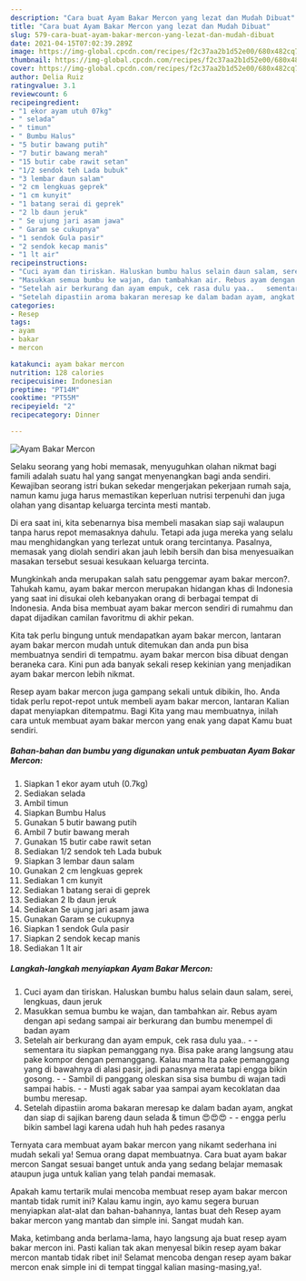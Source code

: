 ```yaml
---
description: "Cara buat Ayam Bakar Mercon yang lezat dan Mudah Dibuat"
title: "Cara buat Ayam Bakar Mercon yang lezat dan Mudah Dibuat"
slug: 579-cara-buat-ayam-bakar-mercon-yang-lezat-dan-mudah-dibuat
date: 2021-04-15T07:02:39.289Z
image: https://img-global.cpcdn.com/recipes/f2c37aa2b1d52e00/680x482cq70/ayam-bakar-mercon-foto-resep-utama.jpg
thumbnail: https://img-global.cpcdn.com/recipes/f2c37aa2b1d52e00/680x482cq70/ayam-bakar-mercon-foto-resep-utama.jpg
cover: https://img-global.cpcdn.com/recipes/f2c37aa2b1d52e00/680x482cq70/ayam-bakar-mercon-foto-resep-utama.jpg
author: Delia Ruiz
ratingvalue: 3.1
reviewcount: 6
recipeingredient:
- "1 ekor ayam utuh 07kg"
- " selada"
- " timun"
- " Bumbu Halus"
- "5 butir bawang putih"
- "7 butir bawang merah"
- "15 butir cabe rawit setan"
- "1/2 sendok teh Lada bubuk"
- "3 lembar daun salam"
- "2 cm lengkuas geprek"
- "1 cm kunyit"
- "1 batang serai di geprek"
- "2 lb daun jeruk"
- " Se ujung jari asam jawa"
- " Garam se cukupnya"
- "1 sendok Gula pasir"
- "2 sendok kecap manis"
- "1 lt air"
recipeinstructions:
- "Cuci ayam dan tiriskan. Haluskan bumbu halus selain daun salam, serei, lengkuas, daun jeruk"
- "Masukkan semua bumbu ke wajan, dan tambahkan air. Rebus ayam dengan api sedang sampai air berkurang dan bumbu menempel di badan ayam"
- "Setelah air berkurang dan ayam empuk, cek rasa dulu yaa..   sementara itu siapkan pemanggang nya. Bisa pake arang langsung atau pake kompor dengan pemanggang. Kalau mama Ita pake pemanggang yang di bawahnya di alasi pasir, jadi panasnya merata tapi engga bikin gosong.   Sambil di panggang oleskan sisa sisa bumbu di wajan tadi sampai habis.   Musti agak sabar yaa sampai ayam kecoklatan daa bumbu meresap."
- "Setelah dipastiin aroma bakaran meresap ke dalam badan ayam, angkat dan siap di sajikan bareng daun selada &amp; timun 😍😍😍  engga perlu bikin sambel lagi karena udah huh hah pedes rasanya"
categories:
- Resep
tags:
- ayam
- bakar
- mercon

katakunci: ayam bakar mercon 
nutrition: 128 calories
recipecuisine: Indonesian
preptime: "PT14M"
cooktime: "PT55M"
recipeyield: "2"
recipecategory: Dinner

---
```



![Ayam Bakar Mercon](https://img-global.cpcdn.com/recipes/f2c37aa2b1d52e00/680x482cq70/ayam-bakar-mercon-foto-resep-utama.jpg)

Selaku seorang yang hobi memasak, menyuguhkan olahan nikmat bagi famili adalah suatu hal yang sangat menyenangkan bagi anda sendiri. Kewajiban seorang istri bukan sekedar mengerjakan pekerjaan rumah saja, namun kamu juga harus memastikan keperluan nutrisi terpenuhi dan juga olahan yang disantap keluarga tercinta mesti mantab.

Di era  saat ini, kita sebenarnya bisa membeli masakan siap saji walaupun tanpa harus repot memasaknya dahulu. Tetapi ada juga mereka yang selalu mau menghidangkan yang terlezat untuk orang tercintanya. Pasalnya, memasak yang diolah sendiri akan jauh lebih bersih dan bisa menyesuaikan masakan tersebut sesuai kesukaan keluarga tercinta. 



Mungkinkah anda merupakan salah satu penggemar ayam bakar mercon?. Tahukah kamu, ayam bakar mercon merupakan hidangan khas di Indonesia yang saat ini disukai oleh kebanyakan orang di berbagai tempat di Indonesia. Anda bisa membuat ayam bakar mercon sendiri di rumahmu dan dapat dijadikan camilan favoritmu di akhir pekan.

Kita tak perlu bingung untuk mendapatkan ayam bakar mercon, lantaran ayam bakar mercon mudah untuk ditemukan dan anda pun bisa membuatnya sendiri di tempatmu. ayam bakar mercon bisa dibuat dengan beraneka cara. Kini pun ada banyak sekali resep kekinian yang menjadikan ayam bakar mercon lebih nikmat.

Resep ayam bakar mercon juga gampang sekali untuk dibikin, lho. Anda tidak perlu repot-repot untuk membeli ayam bakar mercon, lantaran Kalian dapat menyiapkan ditempatmu. Bagi Kita yang mau membuatnya, inilah cara untuk membuat ayam bakar mercon yang enak yang dapat Kamu buat sendiri.

<!--inarticleads1-->

##### Bahan-bahan dan bumbu yang digunakan untuk pembuatan Ayam Bakar Mercon:

1. Siapkan 1 ekor ayam utuh (0.7kg)
1. Sediakan  selada
1. Ambil  timun
1. Siapkan  Bumbu Halus
1. Gunakan 5 butir bawang putih
1. Ambil 7 butir bawang merah
1. Gunakan 15 butir cabe rawit setan
1. Sediakan 1/2 sendok teh Lada bubuk
1. Siapkan 3 lembar daun salam
1. Gunakan 2 cm lengkuas geprek
1. Sediakan 1 cm kunyit
1. Sediakan 1 batang serai di geprek
1. Sediakan 2 lb daun jeruk
1. Sediakan  Se ujung jari asam jawa
1. Gunakan  Garam se cukupnya
1. Siapkan 1 sendok Gula pasir
1. Siapkan 2 sendok kecap manis
1. Sediakan 1 lt air




<!--inarticleads2-->

##### Langkah-langkah menyiapkan Ayam Bakar Mercon:

1. Cuci ayam dan tiriskan. Haluskan bumbu halus selain daun salam, serei, lengkuas, daun jeruk
1. Masukkan semua bumbu ke wajan, dan tambahkan air. Rebus ayam dengan api sedang sampai air berkurang dan bumbu menempel di badan ayam
1. Setelah air berkurang dan ayam empuk, cek rasa dulu yaa..  -  - sementara itu siapkan pemanggang nya. Bisa pake arang langsung atau pake kompor dengan pemanggang. Kalau mama Ita pake pemanggang yang di bawahnya di alasi pasir, jadi panasnya merata tapi engga bikin gosong.  -  - Sambil di panggang oleskan sisa sisa bumbu di wajan tadi sampai habis.  -  - Musti agak sabar yaa sampai ayam kecoklatan daa bumbu meresap.
1. Setelah dipastiin aroma bakaran meresap ke dalam badan ayam, angkat dan siap di sajikan bareng daun selada &amp; timun 😍😍😍 -  - engga perlu bikin sambel lagi karena udah huh hah pedes rasanya




Ternyata cara membuat ayam bakar mercon yang nikamt sederhana ini mudah sekali ya! Semua orang dapat membuatnya. Cara buat ayam bakar mercon Sangat sesuai banget untuk anda yang sedang belajar memasak ataupun juga untuk kalian yang telah pandai memasak.

Apakah kamu tertarik mulai mencoba membuat resep ayam bakar mercon mantab tidak rumit ini? Kalau kamu ingin, ayo kamu segera buruan menyiapkan alat-alat dan bahan-bahannya, lantas buat deh Resep ayam bakar mercon yang mantab dan simple ini. Sangat mudah kan. 

Maka, ketimbang anda berlama-lama, hayo langsung aja buat resep ayam bakar mercon ini. Pasti kalian tak akan menyesal bikin resep ayam bakar mercon mantab tidak ribet ini! Selamat mencoba dengan resep ayam bakar mercon enak simple ini di tempat tinggal kalian masing-masing,ya!.

